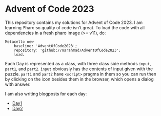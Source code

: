 # Advent of Code 2023
This repository contains my solutions for Advent of Code 2023. I am learning 
Pharo so quality of code isn't great. To load the code with all dependencies in 
a fresh pharo image (>= v11), do:
```smalltalk
Metacello new
    baseline: 'AdventOfCode2023';
    repository: 'github://nsrahmad/AdventOfCode2023';
    load.
```
Each Day is represented as a class, with three class side methods `input`, 
`part1`, and `part2`. `input` obviously has the contents of input given with the
puzzle. `part1` and `part2` have `<script>` pragma in them so you can run then by clicking 
on the icon besides them in the browser, which opens a dialog with answer.

I am also writing blogposts for each day:
- [Day1](https://nsrahmad.github.io/posts/advent-of-code-2023-using-pharo-smalltalk-day-1/)
- [Day2](https://nsrahmad.github.io/posts/advent-of-code-2023-using-pharo-smalltalk-day-2/)
